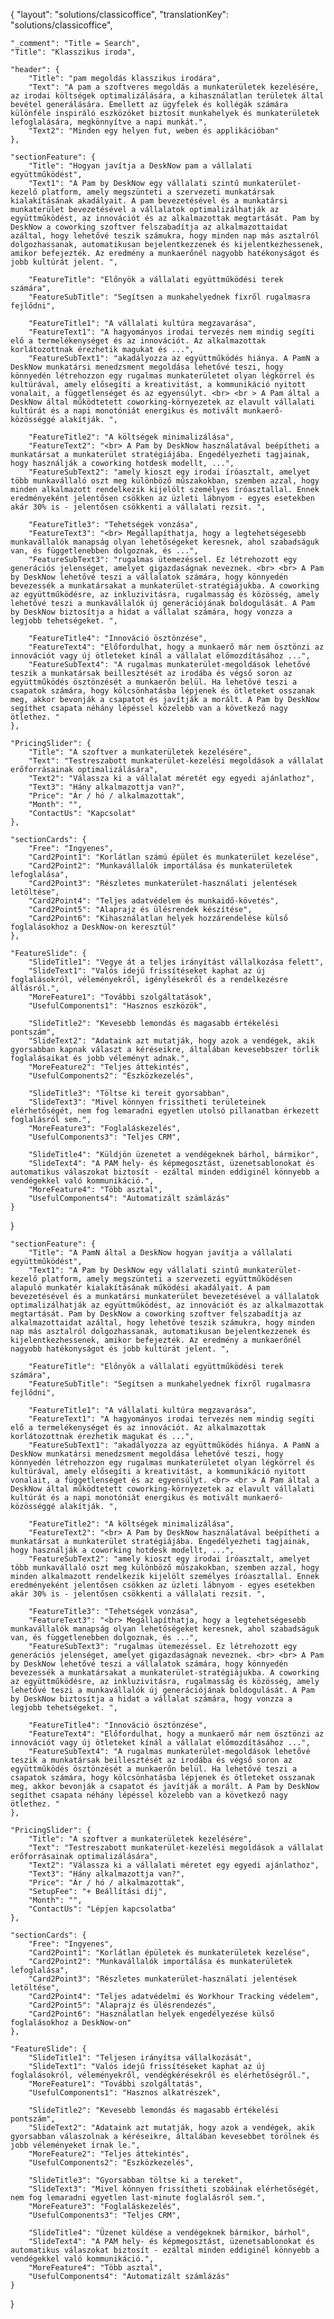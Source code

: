 {
    "layout": "solutions/classicoffice",
	"translationKey": "solutions/classicoffice",

    "_comment": "Title = Search", 
    "Title": "Klasszikus iroda",

    "header": {
		"Title": "pam megoldás klasszikus irodára",
        "Text": "A pam a szoftveres megoldás a munkaterületek kezelésére, az irodai költségek optimalizálására, a kihasználatlan területek által bevétel generálására. Emellett az ügyfelek és kollégák számára különféle inspiráló eszközöket biztosít munkahelyek és munkaterületek lefoglalására, megkönnyítve a napi munkát.",
		"Text2": "Minden egy helyen fut, weben és applikációban"
	},

	"sectionFeature": {
		"Title": "Hogyan javítja a DeskNow pam a vállalati együttműködést",
		"Text1": "A Pam by DeskNow egy vállalati szintű munkaterület-kezelő platform, amely megszünteti a szervezeti munkatársak kialakításának akadályait. A pam bevezetésével és a munkatársi munkaterület bevezetésével a vállalatok optimalizálhatják az együttműködést, az innovációt és az alkalmazottak megtartását. Pam by DeskNow a coworking szoftver felszabadítja az alkalmazottaidat azáltal, hogy lehetővé teszik számukra, hogy minden nap más asztalról dolgozhassanak, automatikusan bejelentkezzenek és kijelentkezhessenek, amikor befejezték. Az eredmény a munkaerőnél nagyobb hatékonyságot és jobb kultúrát jelent. ",

		"FeatureTitle": "Előnyök a vállalati együttműködési terek számára",
		"FeatureSubTitle": "Segítsen a munkahelyednek fixről rugalmasra fejlődni",

        "FeatureTitle1": "A vállalati kultúra megzavarása",
        "FeatureText1": "A hagyományos irodai tervezés nem mindig segíti elő a termelékenységet és az innovációt. Az alkalmazottak korlátozottnak érezhetik magukat és ...",
        "FeatureSubText1": "akadályozza az együttműködés hiánya. A PamN a DeskNow munkatársi menedzsment megoldása lehetővé teszi, hogy könnyedén létrehozzon egy rugalmas munkaterületet olyan légkörrel és kultúrával, amely elősegíti a kreativitást, a kommunikáció nyitott vonalait, a függetlenséget és az egyensúlyt. <br> <br > A Pam által a DeskNow által működtetett coworking-környezetek az elavult vállalati kultúrát és a napi monotóniát energikus és motivált munkaerő-közösséggé alakítják. ",

        "FeatureTitle2": "A költségek minimalizálása",
        "FeatureText2": "<br> A Pam by DeskNow használatával beépítheti a munkatársat a munkaterület stratégiájába. Engedélyezheti tagjainak, hogy használják a coworking hotdesk modellt, ...",
        "FeatureSubText2": "amely kioszt egy irodai íróasztalt, amelyet több munkavállaló oszt meg különböző műszakokban, szemben azzal, hogy minden alkalmazott rendelkezik kijelölt személyes íróasztallal. Ennek eredményeként jelentősen csökken az üzleti lábnyom - egyes esetekben akár 30% is - jelentősen csökkenti a vállalati rezsit. ",

        "FeatureTitle3": "Tehetségek vonzása",
        "FeatureText3": "<br> Megállapíthatja, hogy a legtehetségesebb munkavállalók manapság olyan lehetőségeket keresnek, ahol szabadságuk van, és függetlenebben dolgoznak, és ...",
        "FeatureSubText3": "rugalmas ütemezéssel. Ez létrehozott egy generációs jelenséget, amelyet gigazdaságnak neveznek. <br> <br> A Pam by DeskNow lehetővé teszi a vállalatok számára, hogy könnyedén bevezessék a munkatársakat a munkaterület-stratégiájukba. A coworking az együttműködésre, az inkluzivitásra, rugalmasság és közösség, amely lehetővé teszi a munkavállalók új generációjának boldogulását. A Pam by DeskNow biztosítja a hidat a vállalat számára, hogy vonzza a legjobb tehetségeket. ",

        "FeatureTitle4": "Innováció ösztönzése",
        "FeatureText4": "Előfordulhat, hogy a munkaerő már nem ösztönzi az innovációt vagy új ötleteket kínál a vállalat előmozdításához ...",
        "FeatureSubText4": "A rugalmas munkaterület-megoldások lehetővé teszik a munkatársak beillesztését az irodába és végső soron az együttműködés ösztönzését a munkaerőn belül. Ha lehetővé teszi a csapatok számára, hogy kölcsönhatásba lépjenek és ötleteket osszanak meg, akkor bevonják a csapatot és javítják a morált. A Pam by DeskNow segíthet csapata néhány lépéssel közelebb van a következő nagy ötlethez. "
	},

    "PricingSlider": {
		"Title": "A szoftver a munkaterületek kezelésére",
		"Text": "Testreszabott munkaterület-kezelési megoldások a vállalat erőforrásainak optimalizálására",
		"Text2": "Válassza ki a vállalat méretét egy egyedi ajánlathoz",
		"Text3": "Hány alkalmazottja van?",
		"Price": "Ár / hó / alkalmazottak",
		"Month": "",
		"ContactUs": "Kapcsolat"
	},

	"sectionCards": {
		"Free": "Ingyenes",
		"Card2Point1": "Korlátlan számú épület és munkaterület kezelése",
		"Card2Point2": "Munkavállalók importálása és munkaterületek lefoglalása",
		"Card2Point3": "Részletes munkaterület-használati jelentések letöltése",
		"Card2Point4": "Teljes adatvédelem és munkaidő-követés",
		"Card2Point5": "Alaprajz és ülésrendek készítése",
		"Card2Point6": "Kihasználatlan helyek hozzárendelése külső foglalásokhoz a DeskNow-on keresztül"
	},

	"FeatureSlide": {
		"SlideTitle1": "Vegye át a teljes irányítást vállalkozása felett",
		"SlideText1": "Valós idejű frissítéseket kaphat az új foglalásokról, véleményekről, igénylésekről és a rendelkezésre állásról.",
		"MoreFeature1": "További szolgáltatások",
		"UsefulComponents1": "Hasznos eszközök",

		"SlideTitle2": "Kevesebb lemondás és magasabb értékelési pontszám",
		"SlideText2": "Adataink azt mutatják, hogy azok a vendégek, akik gyorsabban kapnak választ a kéréseikre, általában kevesebbszer törlik foglalásaikat és jobb véleményt adnak.",
		"MoreFeature2": "Teljes áttekintés",
		"UsefulComponents2": "Eszközkezelés",

		"SlideTitle3": "Töltse ki tereit gyorsabban",
		"SlideText3": "Mivel könnyen frissítheti területeinek elérhetőségét, nem fog lemaradni egyetlen utolsó pillanatban érkezett foglalásról sem.",
		"MoreFeature3": "Foglaláskezelés",
		"UsefulComponents3": "Teljes CRM",

		"SlideTitle4": "Küldjön üzenetet a vendégeknek bárhol, bármikor",
		"SlideText4": "A PAM hely- és képmegosztást, üzenetsablonokat és automatikus válaszokat biztosít - ezáltal minden eddiginél könnyebb a vendégekkel való kommunikáció.",
		"MoreFeature4": "Több asztal",
		"UsefulComponents4": "Automatizált számlázás"
	}
}

	"sectionFeature": {
		"Title": "A PamN által a DeskNow hogyan javítja a vállalati együttműködést",
		"Text1": "A Pam by DeskNow egy vállalati szintű munkaterület-kezelő platform, amely megszünteti a szervezeti együttműködésen alapuló munkatér kialakításának működési akadályait. A pam bevezetésével és a munkatársi munkaterület bevezetésével a vállalatok optimalizálhatják az együttműködést, az innovációt és az alkalmazottak megtartását. Pam by DeskNow a coworking szoftver felszabadítja az alkalmazottaidat azáltal, hogy lehetővé teszik számukra, hogy minden nap más asztalról dolgozhassanak, automatikusan bejelentkezzenek és kijelentkezhessenek, amikor befejezték. Az eredmény a munkaerőnél nagyobb hatékonyságot és jobb kultúrát jelent. ",

		"FeatureTitle": "Előnyök a vállalati együttműködési terek számára",
		"FeatureSubTitle": "Segítsen a munkahelyednek fixről rugalmasra fejlődni",

        "FeatureTitle1": "A vállalati kultúra megzavarása",
        "FeatureText1": "A hagyományos irodai tervezés nem mindig segíti elő a termelékenységet és az innovációt. Az alkalmazottak korlátozottnak érezhetik magukat és ...",
        "FeatureSubText1": "akadályozza az együttműködés hiánya. A PamN a DeskNow munkatársi menedzsment megoldása lehetővé teszi, hogy könnyedén létrehozzon egy rugalmas munkaterületet olyan légkörrel és kultúrával, amely elősegíti a kreativitást, a kommunikáció nyitott vonalait, a függetlenséget és az egyensúlyt. <br> <br > A Pam által a DeskNow által működtetett coworking-környezetek az elavult vállalati kultúrát és a napi monotóniát energikus és motivált munkaerő-közösséggé alakítják. ",

        "FeatureTitle2": "A költségek minimalizálása",
        "FeatureText2": "<br> A Pam by DeskNow használatával beépítheti a munkatársat a munkaterület stratégiájába. Engedélyezheti tagjainak, hogy használják a coworking hotdesk modellt, ...",
        "FeatureSubText2": "amely kioszt egy irodai íróasztalt, amelyet több munkavállaló oszt meg különböző műszakokban, szemben azzal, hogy minden alkalmazott rendelkezik kijelölt személyes íróasztallal. Ennek eredményeként jelentősen csökken az üzleti lábnyom - egyes esetekben akár 30% is - jelentősen csökkenti a vállalati rezsit. ",

        "FeatureTitle3": "Tehetségek vonzása",
        "FeatureText3": "<br> Megállapíthatja, hogy a legtehetségesebb munkavállalók manapság olyan lehetőségeket keresnek, ahol szabadságuk van, és függetlenebben dolgoznak, és ...",
        "FeatureSubText3": "rugalmas ütemezéssel. Ez létrehozott egy generációs jelenséget, amelyet gigazdaságnak neveznek. <br> <br> A Pam by DeskNow lehetővé teszi a vállalatok számára, hogy könnyedén bevezessék a munkatársakat a munkaterület-stratégiájukba. A coworking az együttműködésre, az inkluzivitásra, rugalmasság és közösség, amely lehetővé teszi a munkavállalók új generációjának boldogulását. A Pam by DeskNow biztosítja a hidat a vállalat számára, hogy vonzza a legjobb tehetségeket. ",

        "FeatureTitle4": "Innováció ösztönzése",
        "FeatureText4": "Előfordulhat, hogy a munkaerő már nem ösztönzi az innovációt vagy új ötleteket kínál a vállalat előmozdításához ...",
        "FeatureSubText4": "A rugalmas munkaterület-megoldások lehetővé teszik a munkatársak beillesztését az irodába és végső soron az együttműködés ösztönzését a munkaerőn belül. Ha lehetővé teszi a csapatok számára, hogy kölcsönhatásba lépjenek és ötleteket osszanak meg, akkor bevonják a csapatot és javítják a morált. A Pam by DeskNow segíthet csapata néhány lépéssel közelebb van a következő nagy ötlethez. "
	},

    "PricingSlider": {
		"Title": "A szoftver a munkaterületek kezelésére",
		"Text": "Testreszabott munkaterület-kezelési megoldások a vállalat erőforrásainak optimalizálására",
		"Text2": "Válassza ki a vállalati méretet egy egyedi ajánlathoz",
		"Text3": "Hány alkalmazottja van?",
		"Price": "Ár / hó / alkalmazottak",
		"SetupFee": "+ Beállítási díj",
		"Month": "",
		"ContactUs": "Lépjen kapcsolatba"
	},

	"sectionCards": {
		"Free": "Ingyenes",
		"Card2Point1": "Korlátlan épületek és munkaterületek kezelése",
		"Card2Point2": "Munkavállalók importálása és munkaterületek lefoglalása",
		"Card2Point3": "Részletes munkaterület-használati jelentések letöltése",
		"Card2Point4": "Teljes adatvédelmi és Workhour Tracking védelem",
		"Card2Point5": "Alaprajz és ülésrendezés",
		"Card2Point6": "Használatlan helyek engedélyezése külső foglalásokhoz a DeskNow-on"
	},

	"FeatureSlide": {
		"SlideTitle1": "Teljesen irányítsa vállalkozását",
		"SlideText1": "Valós idejű frissítéseket kaphat az új foglalásokról, véleményekről, vendégkérésekről és elérhetőségről.",
		"MoreFeature1": "További szolgáltatás",
		"UsefulComponents1": "Hasznos alkatrészek",

		"SlideTitle2": "Kevesebb lemondás és magasabb értékelési pontszám",
		"SlideText2": "Adataink azt mutatják, hogy azok a vendégek, akik gyorsabban válaszolnak a kéréseikre, általában kevesebbet törölnek és jobb véleményeket írnak le.",
		"MoreFeature2": "Teljes áttekintés",
		"UsefulComponents2": "Eszközkezelés",

		"SlideTitle3": "Gyorsabban töltse ki a tereket",
		"SlideText3": "Mivel könnyen frissítheti szobáinak elérhetőségét, nem fog lemaradni egyetlen last-minute foglalásról sem.",
		"MoreFeature3": "Foglaláskezelés",
		"UsefulComponents3": "Teljes CRM",

		"SlideTitle4": "Üzenet küldése a vendégeknek bármikor, bárhol",
		"SlideText4": "A PAM hely- és képmegosztást, üzenetsablonokat és automatikus válaszokat biztosít - ezáltal minden eddiginél könnyebb a vendégekkel való kommunikáció.",
		"MoreFeature4": "Több asztal",
		"UsefulComponents4": "Automatizált számlázás"
	}
}
